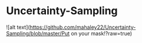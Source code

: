 # Uncertainty-Sampling

![alt text](https://github.com/mahaley22/Uncertainty-Sampling/blob/master/Put on your mask!?raw=true)
